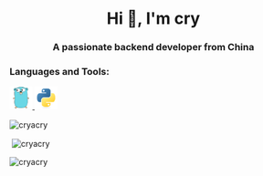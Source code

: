 
<h1 align="center">Hi 👋, I'm cry</h1>
<h3 align="center">A passionate backend developer from China</h3>

<h3 align="left">Languages and Tools:</h3>
<p align="left"> <a href="https://golang.org" target="_blank" rel="noreferrer"> <img src="https://raw.githubusercontent.com/devicons/devicon/master/icons/go/go-original.svg" alt="go" width="40" height="40"/> </a> <a href="https://www.python.org" target="_blank" rel="noreferrer"> <img src="https://raw.githubusercontent.com/devicons/devicon/master/icons/python/python-original.svg" alt="python" width="40" height="40"/> </a> </p>

<p><img align="center" src="https://github-readme-stats.vercel.app/api/top-langs?username=cryacry&show_icons=true&locale=en&layout=compact" alt="cryacry" /></p>

<p>&nbsp;<img align="center" src="https://github-readme-stats.vercel.app/api?username=cryacry&show_icons=true&locale=en" alt="cryacry" /></p>

<p><img align="center" src="https://github-readme-streak-stats.herokuapp.com/?user=cryacry&" alt="cryacry" /></p>

